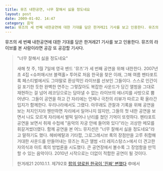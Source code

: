 ```yaml
---
title: 뮤즈 내한공연, 너무 잘해서 싫을 정도네요
layout: post
date: 2009-01-02. 14:47
category: 음악
meta: 뮤즈의 세 번째 내한공연에 대한 기대를 담은 한겨레21 기사를 보고 인용한다. 뮤즈의 라이브를 본 사람이라면 공감 또 공감할 기사다.
---
```


뮤즈의 세 번째 내한공연에 대한 기대를 담은 한겨레21 기사를 보고 인용한다.
뮤즈의 라이브를 본 사람이라면 공감 또 공감할 기사다.

<!-- 뮤즈 첫 내한공연은 나 혼자 봤다.
영주 씨와 연애시절 마릴린맨슨, 린킨파크, 메탈리카 내한공연을 같이 봤었는데 뮤즈는 왜 혼자 갔었는지 기억이 안 난다.
(내가 예전에 써 둔 후기글을 보니 아마도 티켓을 못 구해서였던 것 같다. 인터넷에서 웃돈을 주고 어렵게 티켓 한 장을 구했었다.)

이번 뮤즈 공연날짜가 1월 7일인데, 그 날이 영주 씨의 생일이다.
이제는 나도 영주 씨도 공연장에 갈 수 있는 처지는 아니어서,
그날이 되면 음악의 신들에게 축복의 세례를 받으며 생일을 축하해야 겠다. -->



> "너무 잘해서 싫을 정도네요"
>
> 새해 첫 주, 1월 7일에 영국 밴드 '뮤즈'가 세 번째 공연을 위해 내한한다. 2007년 초 4집 <슈퍼매시브 블랙홀> 투어로 처음 한국을 찾은 이래, 그해 여름 펜타포트 록 페스티벌에서도 그야말로 환상적인 라이브를 선보인 그들이다. 스스로 인간이길 포기한 듯한 완벽한 연주는 그렇잖아도 복잡한 사운드가 담긴 앨범을 그대로 재현하는 걸 넘어 레코딩으로는 담아낼 수 없는 라이브의 에너지를 사방으로 뿜어낸다. 그들이 공연을 하고 간 자리에는 언제나 극찬의 리뷰가 따르고 확 올라간 입지가 함께한다. 우리나라에서도 그랬다. 아무래도 관찰과 기록을 위해 공연을 보는 처지인지라 웬만하면 자리에서 일어나지 않지만, 그들의 첫 내한 공연을 보면서 나도 모르게 자리에서 벌떡 일어나 난리를 쳤던 기억이 또렷하다. 펜타포트 공연을 보면서 취재 수첩에 "음악의 자궁 안에 들어와 있다"라는 괴상한 메모를 휘갈겨썼더랬다. 함께 공연을 본 어느 뮤지션은 "너무 잘해서 싫을 정도네요"라고 말하기도 했다. 헤비메탈과 기타팝, 그로그레시브 록의 장점만을 고루 취합해 거대한 사운드를 만들어내는 뮤즈는 최근 앨범 <더 레지스탕스>에서 더 견고한 자의식과 아트 록의 방법론을 시도했다. 큰 공연장에서 볼수록 그 장엄함을 만끽할 수 있는 음악이다. 2010년 시작으로는 더없이 적합한 공연이 될 것이다.
>
> 한겨레21 2010.1.1. 제792호 [팝의 양로원 한국이 '진짜' 변했다](http://h21.hani.co.kr/arti/culture/culture_general/26420.html) 中에서
